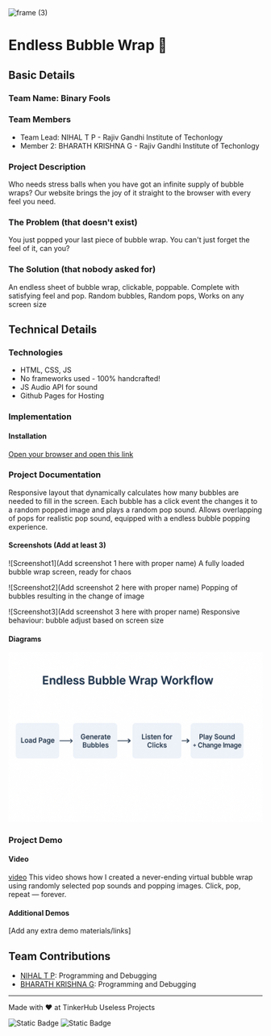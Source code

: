 <img width="3188" height="1202" alt="frame (3)" src="https://github.com/user-attachments/assets/517ad8e9-ad22-457d-9538-a9e62d137cd7" />

# Endless Bubble Wrap 🎯

## Basic Details

### Team Name: Binary Fools

### Team Members

- Team Lead: NIHAL T P - Rajiv Gandhi Institute of Techonlogy
- Member 2: BHARATH KRISHNA G - Rajiv Gandhi Institute of Techonlogy

### Project Description

Who needs stress balls when you have got an infinite supply of bubble wraps?
Our website brings the joy of it straight to the browser with every feel you need.

### The Problem (that doesn't exist)

You just popped your last piece of bubble wrap.
You can't just forget the feel of it, can you?

### The Solution (that nobody asked for)

An endless sheet of bubble wrap, clickable, poppable.
Complete with satisfying feel and pop.
Random bubbles, Random pops, Works on any screen size

## Technical Details

### Technologies

- HTML, CSS, JS
- No frameworks used - 100% handcrafted!
- JS Audio API for sound
- Github Pages for Hosting

### Implementation

#### Installation

[Open your browser and open this link](https://nihaltp.github.io/bubble_wrap)

### Project Documentation

Responsive layout that dynamically calculates how many bubbles are needed to fill in the screen.
Each bubble has a click event the changes it to a random popped image and plays a random pop sound.
Allows overlapping of pops for realistic pop sound, equipped with a endless bubble popping experience.

#### Screenshots (Add at least 3)

![Screenshot1](Add screenshot 1 here with proper name)
A fully loaded bubble wrap screen, ready for chaos

![Screenshot2](Add screenshot 2 here with proper name)
Popping of bubbles resulting in the change of image

![Screenshot3](Add screenshot 3 here with proper name)
Responsive behaviour: bubble adjust based on screen size

#### Diagrams

![Workflow](./resources/workflow.png)

### Project Demo

#### Video

[video](/resources/video/video.mp4)
This video shows how I created a never-ending virtual bubble wrap using randomly selected pop sounds and popping images. Click, pop, repeat — forever.

#### Additional Demos

[Add any extra demo materials/links]

## Team Contributions

- [NIHAL T P](https://github.com/nihaltp): Programming and Debugging
- [BHARATH KRISHNA G](https://github.com/Bharath-Kris07): Programming and Debugging

---
Made with ❤️ at TinkerHub Useless Projects 

![Static Badge](https://img.shields.io/badge/TinkerHub-24?color=%23000000&link=https%3A%2F%2Fwww.tinkerhub.org%2F)
![Static Badge](https://img.shields.io/badge/UselessProjects--25-25?link=https%3A%2F%2Fwww.tinkerhub.org%2Fevents%2FQ2Q1TQKX6Q%2FUseless%2520Projects)
